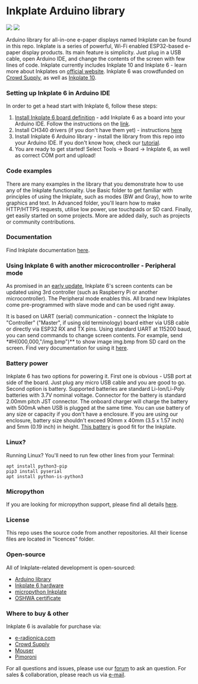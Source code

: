 # Inkplate Arduino library

![](https://www.crowdsupply.com/img/040a/inkplate-6-angle-01_png_project-main.jpg)
![](https://www.crowdsupply.com/img/053e/front-white_jpg_project-body.jpg)

Arduino library for all-in-one e-paper displays named Inkplate can be found in this repo. Inkplate is a series of powerful, Wi-Fi enabled ESP32-based e-paper display products. Its main feature is simplicity. Just plug in a USB cable, open Arduino IDE, and change the contents of the screen with few lines of code. Inkplate currently includes Inkplate 10 and Inkplate 6 - learn more about Inkplates on [official website](https://inkplate.io/). 
Inkplate 6 was crowdfunded on [Crowd Supply](https://www.crowdsupply.com/e-radionica/inkplate-6), as well as [Inkplate 10](https://www.crowdsupply.com/e-radionica/inkplate-10).

### Setting up Inkplate 6 in Arduino IDE

In order to get a head start with Inkplate 6, follow these steps:

1. [Install Inkplate 6 board definition](https://e-radionica.com/en/blog/add-inkplate-6-to-arduino-ide/) - add Inkplate 6 as a board into your Arduino IDE. Follow the instructions on the [link](https://e-radionica.com/en/blog/add-inkplate-6-to-arduino-ide/).
2. Install CH340 drivers (if you don't have them yet) - instructions [here](https://e-radionica.com/en/blog/ch340-driver-installation-croduino-basic3-nova2/)
3. Install Inkplate 6 Arduino library - install the library from this repo into your Arduino IDE. If you don't know how, check our [tutorial](https://e-radionica.com/en/blog/arduino-library/#Kako%20instaliraty%20library?).
4. You are ready to get started! Select Tools -> Board -> Inkplate 6, as well as correct COM port and upload!

### Code examples

There are many examples in the library that you demonstrate how to use any of the Inkplate functionality. Use Basic folder to get familiar with principles of using the Inkplate, such as modes (BW and Gray), how to write graphics and text. In Advanced folder, you'll learn how to make HTTP/HTTPS requests, utilise low power, use touchpads or SD card. Finally, get easily started on some projects. More are added daily, such as projects or community contributions.

### Documentation

Find Inkplate documentation [here](https://inkplate.readthedocs.io/en/latest/get-started.html). 

### Using Inkplate 6 with another microcontroller - Peripheral mode

As promised in an [early update](https://www.crowdsupply.com/e-radionica/inkplate-6/updates/successfully-funded-also-third-party-master-controllers-and-partial-updates), Inkplate 6's screen contents can be updated using 3rd controller (such as Raspberry Pi or another microcontroller). The Peripheral mode enables this. All brand new Inkplates come pre-programmed with slave mode and can be used right away.

It is based on UART (serial) communication - connect the Inkplate to "Controller" ("Master", if using old terminology) board either via USB cable or directly via ESP32 RX and TX pins. Using standard UART at 115200 baud, you can send commands to change screen contents. For example, send \*#H(000,000,"/img.bmp")\*\* to show image img.bmp from SD card on the screen. Find very documentation for using it [here](https://inkplate.readthedocs.io/en/latest/slave-mode.html).

### Battery power

Inkplate 6 has two options for powering it. First one is obvious - USB port at side of the board. Just plug any micro USB cable and you are good to go. Second option is battery. Supported batteries are standard Li-Ion/Li-Poly batteries with 3.7V nominal voltage. Connector for the battery is standard 2.00mm pitch JST connector. The onboard charger will charge the battery with 500mA when USB is plugged at the same time. You can use battery of any size or capacity if you don't have a enclosure. If you are using our enclosure, battery size shouldn't exceed 90mm x 40mm (3.5 x 1.57 inch) and 5mm (0.19 inch) in height. [This battery](https://e-radionica.com/en/li-ion-baterija-1200mah.html) is good fit for the Inkplate.

### Linux?
Running Linux? You'll need to run few other lines from your Terminal:
```
apt install python3-pip
pip3 install pyserial
apt install python-is-python3
```

### Micropython

If you are looking for micropython support, please find all details [here](https://github.com/e-radionicacom/Inkplate-6-micropython). 

### License

This repo uses the source code from another repositories. All their license files are located in "licences" folder. 

### Open-source

All of Inkplate-related development is open-sourced:
- [Arduino library](https://github.com/e-radionicacom/Inkplate-6-Arduino-library)
- [Inkplate 6 hardware](https://github.com/e-radionicacom/Inkplate-6-hardware)
- [micropython Inkplate](https://github.com/e-radionicacom/Inkplate-6-micropython)
- [OSHWA certificate](https://certification.oshwa.org/hr000003.html)

### Where to buy & other

Inkplate 6 is available for purchase via:

- [e-radionica.com](https://e-radionica.com/en/inkplate.html)
- [Crowd Supply](https://www.crowdsupply.com/e-radionica/inkplate-6)
- [Mouser](https://hr.mouser.com/Search/Refine?Keyword=inkplate)
- [Pimoroni](https://shop.pimoroni.com/products/inkplate-6)

For all questions and issues, please use our [forum](http://forum.e-radionica.com/en) to ask an question.
For sales & collaboration, please reach us via [e-mail](mailto:kontakt@e-radionica.com).
